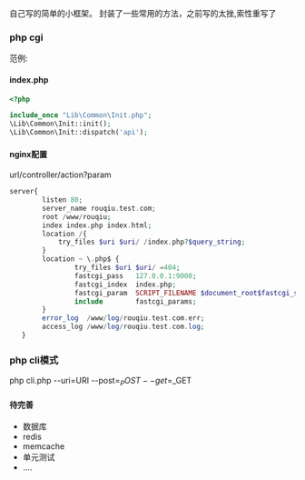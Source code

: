 自己写的简单的小框架。
封装了一些常用的方法，之前写的太挫,索性重写了

### php cgi
范例:
#### index.php 
```php
<?php

include_once "Lib\Common\Init.php";
\Lib\Common\Init::init();
\Lib\Common\Init::dispatch('api');

```

#### nginx配置
url/controller/action?param
```php
server{
        listen 80;
        server_name rouqiu.test.com;
        root /www/rouqiu;
        index index.php index.html;
        location /{
            try_files $uri $uri/ /index.php?$query_string;
        }
        location ~ \.php$ {
                try_files $uri $uri/ =404;
                fastcgi_pass   127.0.0.1:9000;
                fastcgi_index  index.php;
                fastcgi_param  SCRIPT_FILENAME $document_root$fastcgi_script_name;
                include        fastcgi_params;
        }
        error_log  /www/log/rouqiu.test.com.err;
        access_log /www/log/rouqiu.test.com.log;
   }
```
### php cli模式
php cli.php --uri=URI --post=$_POST --get=$_GET

#### 待完善
* 数据库
* redis
* memcache
* 单元测试
* ....
